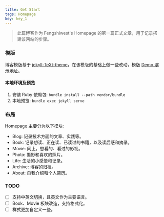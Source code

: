 ```yaml
---
title: Get Start
tags: Homepage
key: key_1
---
```


> 此篇博客作为 Fengshiwest's Homepage 的第一篇正式文章，用于记录搭建该网站的步骤。

### 模版

博客模版基于 [jekyll-TeXt-theme](https://github.com/kitian616/jekyll-TeXt-theme)，在该模版的基础上做一些改动，模版 [Demo 演示地址](https://tianqi.name/jekyll-TeXt-theme/test/)。

#### 本地环境及预览

1. 安装 Ruby 依赖包: `bundle install --path vendor/bundle`
2. 本地预览: `bundle exec jekyll serve`

### 布局

Homepage 主要分为以下模块:

- Blog: 记录技术方面的文章、实践等。
- Book: 记录想读、正在读、已读过的书籍，以及读后感和摘录。
- Movie: 同上，想看的、看过的影视。
- Photo: 摄影和喜欢的照片。
- Life: 生活的小感悟和记录。
- Archive: 博客的归档。
- About: 自我介绍和个人简历。

### TODO

- [ ] 支持中英文切换，且英文作为主要语言。
- [ ] Book、Movie 板块改造，支持格式化。
- [ ] 样式更加自定义一些。
